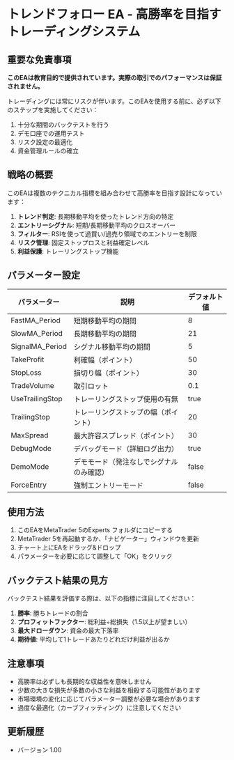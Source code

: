 # トレンドフォロー EA - 高勝率を目指すトレーディングシステム

## 重要な免責事項

**このEAは教育目的で提供されています。実際の取引でのパフォーマンスは保証されません。**

トレーディングには常にリスクが伴います。このEAを使用する前に、必ず以下のステップを実施してください：

1. 十分な期間のバックテストを行う
2. デモ口座での運用テスト
3. リスク設定の最適化
4. 資金管理ルールの確立

## 戦略の概要

このEAは複数のテクニカル指標を組み合わせて高勝率を目指す設計になっています：

1. **トレンド判定**: 長期移動平均を使ったトレンド方向の特定
2. **エントリーシグナル**: 短期/長期移動平均のクロスオーバー
3. **フィルター**: RSIを使って過買い/過売り領域でのエントリーを制限
4. **リスク管理**: 固定ストップロスと利益確定レベル
5. **利益保護**: トレーリングストップ機能

## パラメーター設定

| パラメーター | 説明 | デフォルト値 |
|------------|------|------------|
| FastMA_Period | 短期移動平均の期間 | 8 |
| SlowMA_Period | 長期移動平均の期間 | 21 |
| SignalMA_Period | シグナル移動平均の期間 | 5 |
| TakeProfit | 利確幅（ポイント） | 50 |
| StopLoss | 損切り幅（ポイント） | 30 |
| TradeVolume | 取引ロット | 0.1 |
| UseTrailingStop | トレーリングストップ使用の有無 | true |
| TrailingStop | トレーリングストップの幅（ポイント） | 20 |
| MaxSpread | 最大許容スプレッド（ポイント） | 30 |
| DebugMode | デバッグモード（詳細ログ出力） | true |
| DemoMode | デモモード（発注なしでシグナルのみ確認） | false |
| ForceEntry | 強制エントリーモード | false |

## 使用方法

1. このEAをMetaTrader 5のExperts フォルダにコピーする
2. MetaTrader 5を再起動するか、「ナビゲーター」ウィンドウを更新
3. チャート上にEAをドラッグ&ドロップ
4. パラメーターを必要に応じて調整して「OK」をクリック

## バックテスト結果の見方

バックテスト結果を評価する際は、以下の指標に注目してください：

1. **勝率**: 勝ちトレードの割合
2. **プロフィットファクター**: 総利益÷総損失（1.5以上が望ましい）
3. **最大ドローダウン**: 資金の最大下落率
4. **期待値**: 平均して1トレードあたりどれだけ利益が出るか

## 注意事項

- 高勝率は必ずしも長期的な収益性を意味しません
- 少数の大きな損失が多数の小さな利益を相殺する可能性があります
- 市場環境の変化に応じてパラメーター調整が必要な場合があります
- 過度な最適化（カーブフィッティング）に注意してください


## 更新履歴

- バージョン 1.00
